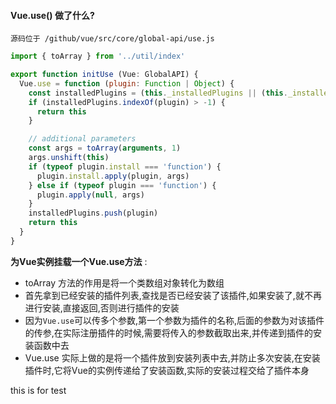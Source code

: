 #### Vue.use() 做了什么?
`源码位于 /github/vue/src/core/global-api/use.js`

```js
import { toArray } from '../util/index'

export function initUse (Vue: GlobalAPI) {
  Vue.use = function (plugin: Function | Object) {
    const installedPlugins = (this._installedPlugins || (this._installedPlugins = []))
    if (installedPlugins.indexOf(plugin) > -1) {
      return this
    }

    // additional parameters
    const args = toArray(arguments, 1)
    args.unshift(this)
    if (typeof plugin.install === 'function') {
      plugin.install.apply(plugin, args)
    } else if (typeof plugin === 'function') {
      plugin.apply(null, args)
    }
    installedPlugins.push(plugin)
    return this
  }
}
```
**为Vue实例挂载一个Vue.use方法** :
- toArray 方法的作用是将一个类数组对象转化为数组
- 首先拿到已经安装的插件列表,查找是否已经安装了该插件,如果安装了,就不再进行安装,直接返回,否则进行插件的安装
- 因为`Vue.use`可以传多个参数,第一个参数为插件的名称,后面的参数为对该插件的传参,在实际注册插件的时候,需要将传入的参数截取出来,并传递到插件的安装函数中去
- Vue.use 实际上做的是将一个插件放到安装列表中去,并防止多次安装,在安装插件时,它将Vue的实例传递给了安装函数,实际的安装过程交给了插件本身

this is for test
